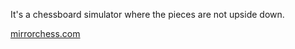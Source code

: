 It's a chessboard simulator where the pieces are not upside down. 

[mirrorchess.com](http://mirrorchess.com)

